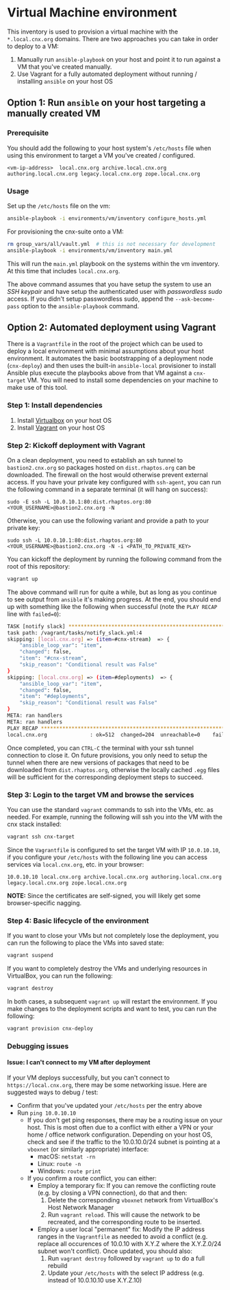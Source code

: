 # Virtual Machine environment

This inventory is used to provision a virtual machine with the ``*.local.cnx.org`` domains. There are two approaches you can take in order to deploy to a VM:

1. Manually run `ansible-playbook` on your host and point it to run against a VM that you've created manually.
2. Use Vagrant for a fully automated deployment without running / installing `ansible` on your host OS

## Option 1: Run `ansible` on your host targeting a manually created VM

### Prerequisite

You should add the following to your host system's ``/etc/hosts`` file when using this environment to target a VM you've created / configured.

```
<vm-ip-address>  local.cnx.org archive.local.cnx.org authoring.local.cnx.org legacy.local.cnx.org zope.local.cnx.org
```

### Usage

Set up the ``/etc/hosts`` file on the vm:

```sh
ansible-playbook -i environments/vm/inventory configure_hosts.yml
```

For provisioning the cnx-suite onto a VM:

```sh
rm group_vars/all/vault.yml  # this is not necessary for development
ansible-playbook -i environments/vm/inventory main.yml
```

This will run the ``main.yml`` playbook on the systems within the vm inventory. At this time that includes ``local.cnx.org``.

The above command assumes that you have setup the system to use an *SSH keypair* and have setup the authenticated user with *passwordless sudo* access. If you didn't setup passwordless sudo, append the ``--ask-become-pass`` option to the ``ansible-playbook`` command.

## Option 2: Automated deployment using Vagrant
There is a `Vagrantfile` in the root of the project which can be used to deploy a local environment with minimal assumptions about your host environment. It automates the basic bootstrapping of a deployment node (`cnx-deploy`) and then uses the built-in `ansible-local` provisioner to install Ansible plus execute the playbooks above from that VM against a `cnx-target` VM. You will need to install some dependencies on your machine to make use of this tool.

### Step 1: Install dependencies

1. Install [Virtualbox](https://www.virtualbox.org/) on your host OS
2. Install [Vagrant](https://www.vagrantup.com/) on  your host OS

### Step 2: Kickoff deployment with Vagrant
On a clean deployment, you need to establish an ssh tunnel to `bastion2.cnx.org` so packages hosted on `dist.rhaptos.org` can be downloaded. The firewall on the host would otherwise prevent external access. If you have your private key configured with `ssh-agent`, you can run the following command in a separate terminal (it will hang on success):

```
sudo -E ssh -L 10.0.10.1:80:dist.rhaptos.org:80 <YOUR_USERNAME>@bastion2.cnx.org -N
```

Otherwise, you can use the following variant and provide a path to your private key:

```
sudo ssh -L 10.0.10.1:80:dist.rhaptos.org:80 <YOUR_USERNAME>@bastion2.cnx.org -N -i <PATH_TO_PRIVATE_KEY>
```

You can kickoff the deployment by running the following command from the root of this repository:

```sh
vagrant up
```

The above command will run for quite a while, but as long as you continue to see output from `ansible` it's making progress. At the end, you should end up with something like the following when successful (note the `PLAY RECAP` line with `failed=0`):

```sh
TASK [notify slack] ************************************************************
task path: /vagrant/tasks/notify_slack.yml:4
skipping: [local.cnx.org] => (item=#cnx-stream)  => {
    "ansible_loop_var": "item",
    "changed": false,
    "item": "#cnx-stream",
    "skip_reason": "Conditional result was False"
}
skipping: [local.cnx.org] => (item=#deployments)  => {
    "ansible_loop_var": "item",
    "changed": false,
    "item": "#deployments",
    "skip_reason": "Conditional result was False"
}
META: ran handlers
META: ran handlers
PLAY RECAP *********************************************************************
local.cnx.org              : ok=512  changed=204  unreachable=0    failed=0    skipped=196  rescued=0    ignored=2
```

Once completed, you can `CTRL-C` the terminal with your ssh tunnel connection to close it. On future provisions, you only need to setup the tunnel when there are new versions of packages that need to be downloaded from `dist.rhaptos.org`, otherwise the locally cached `.egg` files will be sufficient for the corresponding deployment steps to succeed.

### Step 3: Login to the target VM and browse the services
You can use the standard `vagrant` commands to ssh into the VMs, etc. as needed. For example, running the following will ssh you into the VM with the cnx stack installed:

```sh
vagrant ssh cnx-target
```

Since the `Vagrantfile` is configured to set the target VM with IP `10.0.10.10`, if you configure your ``/etc/hosts`` with the following line you can access services via `local.cnx.org`, etc. in your browser:

```
10.0.10.10 local.cnx.org archive.local.cnx.org authoring.local.cnx.org legacy.local.cnx.org zope.local.cnx.org
```

**NOTE:** Since the certificates are self-signed, you will likely get some browser-specific nagging.

### Step 4: Basic lifecycle of the environment
If you want to close your VMs but not completely lose the deployment, you can run the following to place the VMs into saved state:

```sh
vagrant suspend
```

If you want to completely destroy the VMs and underlying resources in VirtualBox, you can run the following:

```sh
vagrant destroy
```

In both cases, a subsequent `vagrant up` will restart the environment. If you make changes to the deployment scripts and want to test, you can run the following:

```sh
vagrant provision cnx-deploy
```

### Debugging issues
#### Issue: I can't connect to my VM after deployment
If your VM deploys successfully, but you can't connect to `https://local.cnx.org`, there may be some networking issue. Here are suggested ways to debug / test:

* Confirm that you've updated your `/etc/hosts` per the entry above
* Run `ping 10.0.10.10`
    * If you don't get ping responses, there may be a routing issue on your host. This is most often due to a conflict with either a VPN or your home / office network configuration. Depending on your host OS, check and see if the traffic to the 10.0.10.0/24 subnet is pointing at a `vboxnet` (or similarly appropriate) interface:
        * macOS: `netstat -rn`
        * Linux: `route -n`
        * Windows: `route print`
    * If you confirm a route conflict, you can either:
        * Employ a temporary fix: If you can remove the conflicting route (e.g. by closing a VPN connection), do that and then:
            1. Delete the corresponding `vboxnet` network from VirtualBox's Host Network Manager
            2. Run `vagrant reload`. This will cause the network to be recreated, and the corresponding route to be inserted.
        * Employ a user local "permanent" fix: Modify the IP address ranges in the `Vagrantfile` as needed to avoid a conflict (e.g. replace all occurences of 10.0.10 with X.Y.Z where the X.Y.Z.0/24 subnet won't conflict). Once updated, you should also:
            1. Run `vagrant destroy` followed by `vagrant up` to do a full rebuild
            2. Update your `/etc/hosts` with the select IP address (e.g. instead of 10.0.10.10 use X.Y.Z.10)
